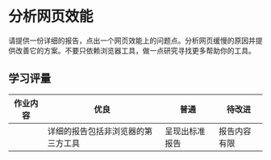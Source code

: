 # 分析网页效能

请提供一份详细的报告，点出一个网页效能上的问题点。分析网页缓慢的原因并提供改善它的方案。不要只依赖浏览器工具，做一点研究寻找更多帮助你的工具。

## 学习评量

| 作业内容 | 优良                               | 普通           | 待改进       |
| -------- | ---------------------------------- | -------------- | ------------ |
|          | 详细的报告包括非浏览器的第三方工具 | 呈现出标准报告 | 报告内容有限 |